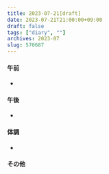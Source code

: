 ```yaml
---
title: 2023-07-21[draft]
date: 2023-07-21T21:00:00+09:00
draft: false
tags: ["diary", ""]
archives: 2023-07
slug: 570687
---
```

#### 午前
- 
#### 午後
- 
#### 体調
- 
#### その他